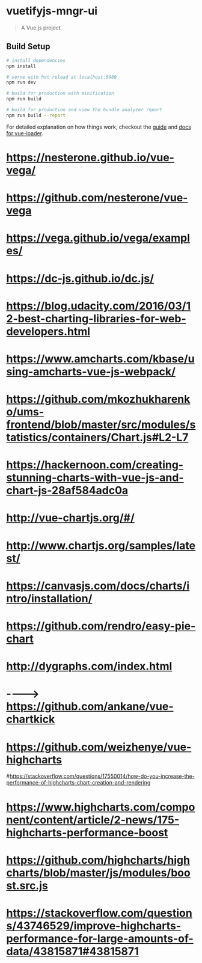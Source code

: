 # vuetifyjs-mngr-ui

> A Vue.js project

## Build Setup

``` bash
# install dependencies
npm install

# serve with hot reload at localhost:8080
npm run dev

# build for production with minification
npm run build

# build for production and view the bundle analyzer report
npm run build --report
```

For detailed explanation on how things work, checkout the [guide](http://vuejs-templates.github.io/webpack/) and [docs for vue-loader](http://vuejs.github.io/vue-loader).

# https://nesterone.github.io/vue-vega/
# https://github.com/nesterone/vue-vega
# https://vega.github.io/vega/examples/

# https://dc-js.github.io/dc.js/

# https://blog.udacity.com/2016/03/12-best-charting-libraries-for-web-developers.html

# https://www.amcharts.com/kbase/using-amcharts-vue-js-webpack/
# https://github.com/mkozhukharenko/ums-frontend/blob/master/src/modules/statistics/containers/Chart.js#L2-L7

# https://hackernoon.com/creating-stunning-charts-with-vue-js-and-chart-js-28af584adc0a
# http://vue-chartjs.org/#/
# http://www.chartjs.org/samples/latest/

# https://canvasjs.com/docs/charts/intro/installation/

# https://github.com/rendro/easy-pie-chart

# http://dygraphs.com/index.html

# ----> https://github.com/ankane/vue-chartkick

# https://github.com/weizhenye/vue-highcharts
#https://stackoverflow.com/questions/17550014/how-do-you-increase-the-performance-of-highcharts-chart-creation-and-rendering
# https://www.highcharts.com/component/content/article/2-news/175-highcharts-performance-boost
# https://github.com/highcharts/highcharts/blob/master/js/modules/boost.src.js
# https://stackoverflow.com/questions/43746529/improve-highcharts-performance-for-large-amounts-of-data/43815871#43815871
